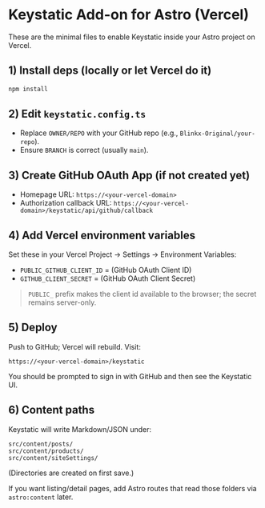 # Keystatic Add-on for Astro (Vercel)

These are the minimal files to enable Keystatic inside your Astro project on Vercel.

## 1) Install deps (locally or let Vercel do it)
```bash
npm install
```

## 2) Edit `keystatic.config.ts`
- Replace `OWNER/REPO` with your GitHub repo (e.g., `Blinkx-Original/your-repo`).
- Ensure `BRANCH` is correct (usually `main`).

## 3) Create GitHub OAuth App (if not created yet)
- Homepage URL: `https://<your-vercel-domain>`
- Authorization callback URL: `https://<your-vercel-domain>/keystatic/api/github/callback`

## 4) Add Vercel environment variables
Set these in your Vercel Project → Settings → Environment Variables:
- `PUBLIC_GITHUB_CLIENT_ID` = (GitHub OAuth Client ID)
- `GITHUB_CLIENT_SECRET` = (GitHub OAuth Client Secret)

> `PUBLIC_` prefix makes the client id available to the browser; the secret remains server-only.

## 5) Deploy
Push to GitHub; Vercel will rebuild. Visit:
```
https://<your-vercel-domain>/keystatic
```
You should be prompted to sign in with GitHub and then see the Keystatic UI.

## 6) Content paths
Keystatic will write Markdown/JSON under:
```
src/content/posts/
src/content/products/
src/content/siteSettings/
```
(Directories are created on first save.)

If you want listing/detail pages, add Astro routes that read those folders via `astro:content` later.
